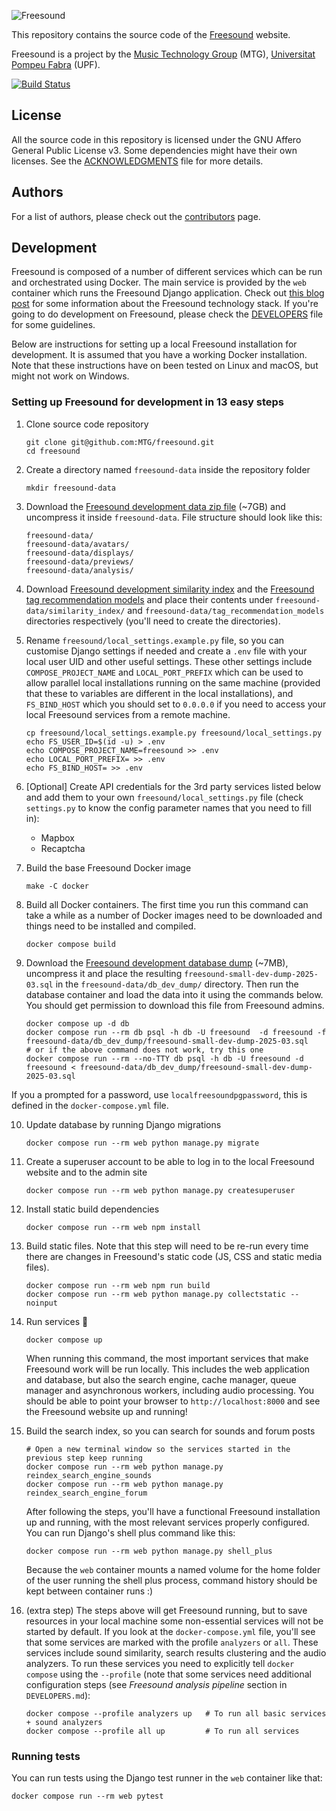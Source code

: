![Freesound](freesound/static/bw-frontend/public/logos/logo-text.svg)

This repository contains the source code of the [Freesound](https://freesound.org) website.

Freesound is a project by the [Music Technology Group](http://www.mtg.upf.edu) (MTG), [Universitat Pompeu Fabra](http://upf.edu) (UPF).

[![Build Status](https://github.com/MTG/freesound/actions/workflows/unit-tests.yml/badge.svg)](https://github.com/MTG/freesound/actions/workflows/unit-tests.yml)


## License

All the source code in this repository is licensed under the GNU Affero General Public License v3.
Some dependencies might have their own licenses.
See the [ACKNOWLEDGMENTS](ACKNOWLEDGMENTS) file for more details.


## Authors

For a list of authors, please check out the [contributors](https://github.com/MTG/freesound/graphs/contributors) page.


## Development

Freesound is composed of a number of different services which can be run and orchestrated using Docker. The main service is provided by the `web` container which runs the Freesound Django application. Check out [this blog post](https://opensource.creativecommons.org/blog/entries/freesound-intro/) for some information about the Freesound technology stack. If you're going to do development on Freesound, please check the [DEVELOPERS](https://github.com/MTG/freesound/blob/master/DEVELOPERS.md) file for some guidelines.

Below are instructions for setting up a local Freesound installation for development. It is assumed that you have a working Docker installation. Note that these instructions have on been tested on Linux and macOS, but might not work on Windows.


### Setting up Freesound for development in 13 easy steps

1. Clone source code repository
    
       git clone git@github.com:MTG/freesound.git
       cd freesound

2. Create a directory named `freesound-data` inside the repository folder

       mkdir freesound-data

3. Download the [Freesound development data zip file](https://drive.google.com/file/d/19BMxEv7Hyl08hCG7qJkkgzw3F5-IOhC-/view?usp=share_link) (~7GB) and uncompress it inside `freesound-data`. File structure should look like this:

       freesound-data/
       freesound-data/avatars/
       freesound-data/displays/
       freesound-data/previews/
       freesound-data/analysis/

4. Download [Freesound development similarity index](https://drive.google.com/file/d/1ydJUUXbQZbHrva4UZd3C05wDcOXI7v1m/view?usp=sharing) and the [Freesound tag recommendation models](https://drive.google.com/file/d/1snaktMysCXdThWKkYuKWoGc_Hk2BElmz/view?usp=sharing) and place their contents under `freesound-data/similarity_index/` and `freesound-data/tag_recommendation_models` directories respectively (you'll need to create the directories). 

5. Rename `freesound/local_settings.example.py` file, so you can customise Django settings if needed and create a `.env` file with your local user UID and other useful settings. These other settings include `COMPOSE_PROJECT_NAME` and `LOCAL_PORT_PREFIX` which can be used to allow parallel local installations running on the same machine (provided that these to variables are different in the local installations), and `FS_BIND_HOST` which you should set to `0.0.0.0` if you need to access your local Freesound services from a remote machine.

       cp freesound/local_settings.example.py freesound/local_settings.py
       echo FS_USER_ID=$(id -u) > .env
       echo COMPOSE_PROJECT_NAME=freesound >> .env
       echo LOCAL_PORT_PREFIX= >> .env
       echo FS_BIND_HOST= >> .env

6. [Optional] Create API credentials for the 3rd party services listed below and add them to your own `freesound/local_settings.py` file (check `settings.py` to know the config parameter names that you need to fill in):

   * Mapbox
   * Recaptcha 

7. Build the base Freesound Docker image

       make -C docker

8. Build all Docker containers. The first time you run this command can take a while as a number of Docker images need to be downloaded and things need to be installed and compiled. 

       docker compose build

9. Download the [Freesound development database dump](https://drive.google.com/file/d/1-s4fkEBVbC0rNmqkh5kHoJreHsdGnDoa/view?usp=sharing) (~7MB), uncompress it and place the resulting `freesound-small-dev-dump-2025-03.sql` in the `freesound-data/db_dev_dump/` directory. Then run the database container and load the data into it using the commands below. You should get permission to download this file from Freesound admins.

       docker compose up -d db
       docker compose run --rm db psql -h db -U freesound  -d freesound -f freesound-data/db_dev_dump/freesound-small-dev-dump-2025-03.sql
       # or if the above command does not work, try this one 
       docker compose run --rm --no-TTY db psql -h db -U freesound -d freesound < freesound-data/db_dev_dump/freesound-small-dev-dump-2025-03.sql

If you a prompted for a password, use `localfreesoundpgpassword`, this is defined in the `docker-compose.yml` file.

10. Update database by running Django migrations

        docker compose run --rm web python manage.py migrate

11. Create a superuser account to be able to log in to the local Freesound website and to the admin site

        docker compose run --rm web python manage.py createsuperuser

12. Install static build dependencies

        docker compose run --rm web npm install

13. Build static files. Note that this step will need to be re-run every time there are changes in Freesound's static code (JS, CSS and static media files).

        docker compose run --rm web npm run build
        docker compose run --rm web python manage.py collectstatic --noinput

14. Run services 🎉

        docker compose up

    When running this command, the most important services that make Freesound work will be run locally.
    This includes the web application and database, but also the search engine, cache manager, queue manager and asynchronous workers, including audio processing. 
    You should be able to point your browser to `http://localhost:8000` and see the Freesound website up and running!

15. Build the search index, so you can search for sounds and forum posts

        # Open a new terminal window so the services started in the previous step keep running
        docker compose run --rm web python manage.py reindex_search_engine_sounds
        docker compose run --rm web python manage.py reindex_search_engine_forum

    After following the steps, you'll have a functional Freesound installation up and running, with the most relevant services properly configured. 
    You can run Django's shell plus command like this:

        docker compose run --rm web python manage.py shell_plus

    Because the `web` container mounts a named volume for the home folder of the user running the shell plus process, command history should be kept between container runs :)

16. (extra step) The steps above will get Freesound running, but to save resources in your local machine some non-essential services will not be started by default. If you look at the `docker-compose.yml` file, you'll see that some services are marked with the profile `analyzers` or `all`. These services include sound similarity, search results clustering and the audio analyzers. To run these services you need to explicitly tell `docker compose` using the `--profile` (note that some services need additional configuration steps (see *Freesound analysis pipeline* section in `DEVELOPERS.md`):

        docker compose --profile analyzers up   # To run all basic services + sound analyzers
        docker compose --profile all up         # To run all services


### Running tests

You can run tests using the Django test runner in the `web` container like that:

    docker compose run --rm web pytest
